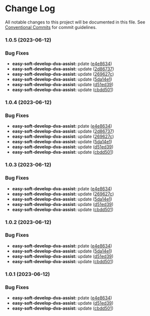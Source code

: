 # Change Log

All notable changes to this project will be documented in this file. See [Conventional Commits](https://conventionalcommits.org) for commit guidelines.

### 1.0.5 (2023-06-12)

### Bug Fixes

- **easy-soft-develop-dva-assist:** pdate ([e4e8634](https://github.com/kityandhero/easy-soft-develop-dva-assist/commit/e4e8634fbc52d30d216678aa38f068ba7e23cab7))
- **easy-soft-develop-dva-assist:** update ([2d86737](https://github.com/kityandhero/easy-soft-develop-dva-assist/commit/2d86737265a1c7243c473f72f80dbe9723a0a9ff))
- **easy-soft-develop-dva-assist:** update ([269627c](https://github.com/kityandhero/easy-soft-develop-dva-assist/commit/269627c1f7dbc19fe218e0998b8e20eac194fef4))
- **easy-soft-develop-dva-assist:** update ([5da14e1](https://github.com/kityandhero/easy-soft-develop-dva-assist/commit/5da14e14797e3bbee57ba24bfa9c3f1341675ebe))
- **easy-soft-develop-dva-assist:** update ([d51ed39](https://github.com/kityandhero/easy-soft-develop-dva-assist/commit/d51ed39494f3441f40d994217ba601c4d6bd684a))
- **easy-soft-develop-dva-assist:** update ([cbdd501](https://github.com/kityandhero/easy-soft-develop-dva-assist/commit/cbdd501d4475d006be469fc5221a120b4520318f))

### 1.0.4 (2023-06-12)

### Bug Fixes

- **easy-soft-develop-dva-assist:** pdate ([e4e8634](https://github.com/kityandhero/easy-soft-develop-dva-assist/commit/e4e8634fbc52d30d216678aa38f068ba7e23cab7))
- **easy-soft-develop-dva-assist:** update ([2d86737](https://github.com/kityandhero/easy-soft-develop-dva-assist/commit/2d86737265a1c7243c473f72f80dbe9723a0a9ff))
- **easy-soft-develop-dva-assist:** update ([269627c](https://github.com/kityandhero/easy-soft-develop-dva-assist/commit/269627c1f7dbc19fe218e0998b8e20eac194fef4))
- **easy-soft-develop-dva-assist:** update ([5da14e1](https://github.com/kityandhero/easy-soft-develop-dva-assist/commit/5da14e14797e3bbee57ba24bfa9c3f1341675ebe))
- **easy-soft-develop-dva-assist:** update ([d51ed39](https://github.com/kityandhero/easy-soft-develop-dva-assist/commit/d51ed39494f3441f40d994217ba601c4d6bd684a))
- **easy-soft-develop-dva-assist:** update ([cbdd501](https://github.com/kityandhero/easy-soft-develop-dva-assist/commit/cbdd501d4475d006be469fc5221a120b4520318f))

### 1.0.3 (2023-06-12)

### Bug Fixes

- **easy-soft-develop-dva-assist:** pdate ([e4e8634](https://github.com/kityandhero/easy-soft-develop-dva-assist/commit/e4e8634fbc52d30d216678aa38f068ba7e23cab7))
- **easy-soft-develop-dva-assist:** update ([269627c](https://github.com/kityandhero/easy-soft-develop-dva-assist/commit/269627c1f7dbc19fe218e0998b8e20eac194fef4))
- **easy-soft-develop-dva-assist:** update ([5da14e1](https://github.com/kityandhero/easy-soft-develop-dva-assist/commit/5da14e14797e3bbee57ba24bfa9c3f1341675ebe))
- **easy-soft-develop-dva-assist:** update ([d51ed39](https://github.com/kityandhero/easy-soft-develop-dva-assist/commit/d51ed39494f3441f40d994217ba601c4d6bd684a))
- **easy-soft-develop-dva-assist:** update ([cbdd501](https://github.com/kityandhero/easy-soft-develop-dva-assist/commit/cbdd501d4475d006be469fc5221a120b4520318f))

### 1.0.2 (2023-06-12)

### Bug Fixes

- **easy-soft-develop-dva-assist:** pdate ([e4e8634](https://github.com/kityandhero/easy-soft-develop-dva-assist/commit/e4e8634fbc52d30d216678aa38f068ba7e23cab7))
- **easy-soft-develop-dva-assist:** update ([5da14e1](https://github.com/kityandhero/easy-soft-develop-dva-assist/commit/5da14e14797e3bbee57ba24bfa9c3f1341675ebe))
- **easy-soft-develop-dva-assist:** update ([d51ed39](https://github.com/kityandhero/easy-soft-develop-dva-assist/commit/d51ed39494f3441f40d994217ba601c4d6bd684a))
- **easy-soft-develop-dva-assist:** update ([cbdd501](https://github.com/kityandhero/easy-soft-develop-dva-assist/commit/cbdd501d4475d006be469fc5221a120b4520318f))

### 1.0.1 (2023-06-12)

### Bug Fixes

- **easy-soft-develop-dva-assist:** pdate ([e4e8634](https://github.com/kityandhero/easy-soft-develop-dva-assist/commit/e4e8634fbc52d30d216678aa38f068ba7e23cab7))
- **easy-soft-develop-dva-assist:** update ([d51ed39](https://github.com/kityandhero/easy-soft-develop-dva-assist/commit/d51ed39494f3441f40d994217ba601c4d6bd684a))
- **easy-soft-develop-dva-assist:** update ([cbdd501](https://github.com/kityandhero/easy-soft-develop-dva-assist/commit/cbdd501d4475d006be469fc5221a120b4520318f))
